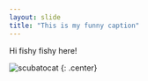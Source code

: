 ```yaml
---
layout: slide
title: "This is my funny caption"
---
```


Hi fishy fishy here!

![scubatocat](https://octodex.github.com/images/scubatocat.png)
{: .center}
